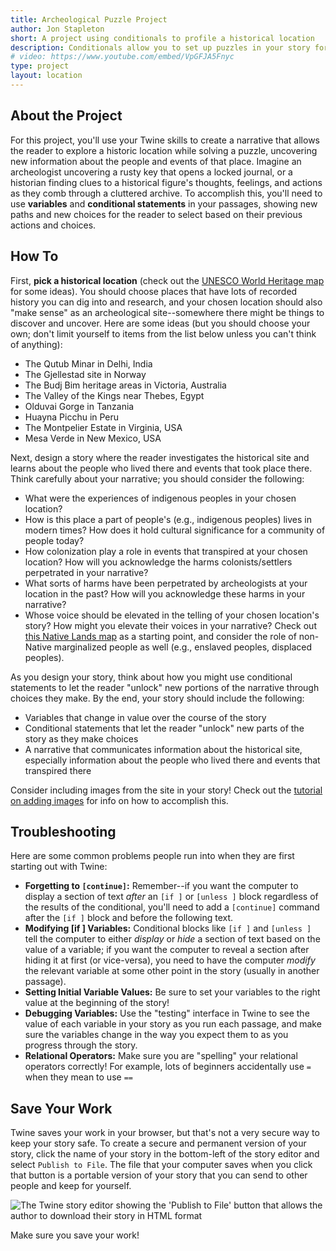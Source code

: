 ```yaml
---
title: Archeological Puzzle Project
author: Jon Stapleton
short: A project using conditionals to profile a historical location
description: Conditionals allow you to set up puzzles in your story for the reader to solve. These sorts of stories can feel more like games than narratives--they are interactive, and can be designed to produce surprising results for the reader to explore. In this project, you'll profile a historical location and have the reader solve a puzzle to uncover new information about the people and events of that place.
# video: https://www.youtube.com/embed/VpGFJA5Fnyc
type: project
layout: location
---
```


## About the Project

For this project, you'll use your Twine skills to create a narrative that allows the reader to explore a historic location while solving a puzzle, uncovering new information about the people and events of that place. Imagine an archeologist uncovering a rusty key that opens a locked journal, or a historian finding clues to a historical figure's thoughts, feelings, and actions as they comb through a cluttered archive. To accomplish this, you'll need to use **variables** and **conditional statements** in your passages, showing new paths and new choices for the reader to select based on their previous actions and choices.

## How To

First, **pick a historical location** (check out the [UNESCO World Heritage map](https://whc.unesco.org/en/interactive-map/) for some ideas). You should choose places that have lots of recorded history you can dig into and research, and your chosen location should also "make sense" as an archeological site--somewhere there might be things to discover and uncover. Here are some ideas (but you should choose your own; don't limit yourself to items from the list below unless you can't think of anything):

* The Qutub Minar in Delhi, India
* The Gjellestad site in Norway
* The Budj Bim heritage areas in Victoria, Australia
* The Valley of the Kings near Thebes, Egypt
* Olduvai Gorge in Tanzania
* Huayna Picchu in Peru
* The Montpelier Estate in Virginia, USA
* Mesa Verde in New Mexico, USA

Next, design a story where the reader investigates the historical site and learns about the people who lived there and events that took place there. Think carefully about your narrative; you should consider the following:

* What were the experiences of indigenous peoples in your chosen location?
* How is this place a part of people's (e.g., indigenous peoples) lives in modern times? How does it hold cultural significance for a community of people today?
* How colonization play a role in events that transpired at your chosen location? How will you acknowledge the harms colonists/settlers perpetrated in your narrative?
* What sorts of harms have been perpetrated by archeologists at your location in the past? How will you acknowledge these harms in your narrative?
* Whose voice should be elevated in the telling of your chosen location's story? How might you elevate their voices in your narrative? Check out [this Native Lands map](https://native-land.ca/) as a starting point, and consider the role of non-Native marginalized people as well (e.g., enslaved peoples, displaced peoples).

As you design your story, think about how you might use conditional statements to let the reader "unlock" new portions of the narrative through choices they make. By the end, your story should include the following:

* Variables that change in value over the course of the story
* Conditional statements that let the reader "unlock" new parts of the story as they make choices
* A narrative that communicates information about the historical site, especially information about the people who lived there and events that transpired there

Consider including images from the site in your story! Check out the [tutorial on adding images](/locations/add-images) for info on how to accomplish this.

## Troubleshooting

Here are some common problems people run into when they are first starting out with Twine:

* **Forgetting to `[continue]`:** Remember--if you want the computer to display a section of text *after* an `[if ]` or `[unless ]` block regardless of the results of the conditional, you'll need to add a `[continue]` command after the `[if ]` block and before the following text.
* **Modifying [if ] Variables:** Conditional blocks like `[if ]` and `[unless ]` tell the computer to either *display* or *hide* a section of text based on the value of a variable; if you want the computer to reveal a section after hiding it at first (or vice-versa), you need to have the computer *modify* the relevant variable at some other point in the story (usually in another passage).
* **Setting Initial Variable Values:** Be sure to set your variables to the right value at the beginning of the story!
* **Debugging Variables:** Use the "testing" interface in Twine to see the value of each variable in your story as you run each passage, and make sure the variables change in the way you expect them to as you progress through the story.
* **Relational Operators:** Make sure you are "spelling" your relational operators correctly! For example, lots of beginners accidentally use `=` when they mean to use `==`

## Save Your Work

Twine saves your work in your browser, but that's not a very secure way to keep your story safe. To create a secure and permanent version of your story, click the name of your story in the bottom-left of the story editor and select `Publish to File`. The file that your computer saves when you click that button is a portable version of your story that you can send to other people and keep for yourself.

![The Twine story editor showing the 'Publish to File' button that allows the author to download their story in HTML format](/publish-to-file.png)

Make sure you save your work!